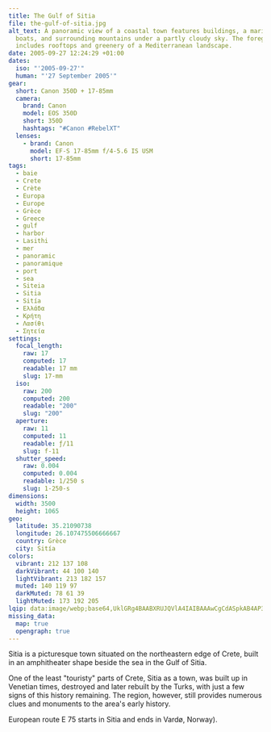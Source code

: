 ```yaml
---
title: The Gulf of Sitia
file: the-gulf-of-sitia.jpg
alt_text: A panoramic view of a coastal town features buildings, a marina with
  boats, and surrounding mountains under a partly cloudy sky. The foreground
  includes rooftops and greenery of a Mediterranean landscape.
date: 2005-09-27 12:24:29 +01:00
dates:
  iso: "'2005-09-27'"
  human: "'27 September 2005'"
gear:
  short: Canon 350D + 17-85mm
  camera:
    brand: Canon
    model: EOS 350D
    short: 350D
    hashtags: "#Canon #RebelXT"
  lenses:
    - brand: Canon
      model: EF-S 17-85mm f/4-5.6 IS USM
      short: 17-85mm
tags:
  - baie
  - Crete
  - Crète
  - Europa
  - Europe
  - Grèce
  - Greece
  - gulf
  - harbor
  - Lasithi
  - mer
  - panoramic
  - panoramique
  - port
  - sea
  - Siteia
  - Sitia
  - Sitía
  - Ελλάδα
  - Κρήτη
  - Λασίθι
  - Σητεία
settings:
  focal_length:
    raw: 17
    computed: 17
    readable: 17 mm
    slug: 17-mm
  iso:
    raw: 200
    computed: 200
    readable: "200"
    slug: "200"
  aperture:
    raw: 11
    computed: 11
    readable: ƒ/11
    slug: f-11
  shutter_speed:
    raw: 0.004
    computed: 0.004
    readable: 1/250 s
    slug: 1-250-s
dimensions:
  width: 3500
  height: 1065
geo:
  latitude: 35.21090738
  longitude: 26.107475506666667
  country: Grèce
  city: Sitía
colors:
  vibrant: 212 137 108
  darkVibrant: 44 100 140
  lightVibrant: 213 182 157
  muted: 140 119 97
  darkMuted: 78 61 39
  lightMuted: 173 192 205
lqip: data:image/webp;base64,UklGRg4BAABXRUJQVlA4IAIBAAAwCgCdASpkAB4AP3Gwx100riekq3ZqqpAuCWMAw3BADaMWx7dVISCOhOLBVdwrFJ/ZwZUfcpllfFCJbKfRmMV9RIiDPTVQ6nhD+iL6dB/68EexHV4a6jERcAAA/lP0QSKZKfVVQodtIlV4nH298DOcslLhBCb4P/w9oN4AsfV4eo2vK8SNNWxhhG9zE+2twjjHQks7gqwyn6Jy+GR2ui+nb/yPdo6N5iytCLdMDCbS6Et5ivzB7asrN8Hfxlcmzy3S/+sBuPSFX685Zf9AAXtURbz0MVCyjFMPkraxBuY5dwionagUBXvLX9SSHcPF+1GfLz/UJOrHFuGb84xsrc2AAAA=
missing_data:
  map: true
  opengraph: true
---
```


Sitia is a picturesque town situated on the northeastern edge of Crete, built in an amphitheater shape beside the sea in the Gulf of Sitia.

One of the least "touristy" parts of Crete, Sitia as a town, was built up in Venetian times, destroyed and later rebuilt by the Turks, with just a few signs of this history remaining. The region, however, still provides numerous clues and monuments to the area's early history.

European route E 75 starts in Sitia and ends in Vardø, Norway).
